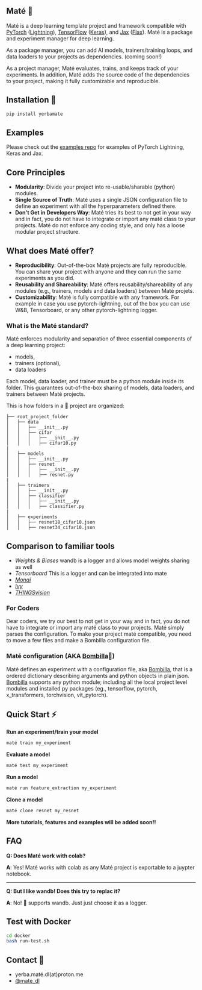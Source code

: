 ## Maté 🧉

Maté is a deep learning template project and framework compatible with [PyTorch](https://pytorch.org/) ([Lightning](https://www.pytorchlightning.ai/)), [TensorFlow](https://www.tensorflow.org/) ([Keras](https://keras.io/)), and [Jax](https://github.com/google/jax) ([Flax](https://github.com/google/flax)). Maté is a package and experiment manager for deep learning. 


As a package manager, you can add AI models, trainers/training loops, and data loaders to your projects as dependencies. (coming soon!)


As a project manager, Maté evaluates, trains, and keeps track of your experiments. In addition, Maté adds the source code of the dependencies to your project, making it fully customizable and reproducible.

## Installation 🔌

```bash
pip install yerbamate
```

## Examples

Please check out the [examples repo](https://github.com/ilex-paraguariensis/examples/) for examples of PyTorch Lightning, Keras and Jax.

## Core Principles

- **Modularity**: Divide your project into re-usable/sharable (python) modules.
- **Single Source of Truth**: Maté uses a single JSON configuration file to define an experiment with all the hyperparameters defined there.
- **Don't Get in Developers Way**: Maté tries its best to not get in your way and in fact, you do not have to integrate or import any maté class to your projects. Maté do not enforce any coding style, and only has a loose modular project structure.

## What does Maté offer?

- **Reproducibility**: Out-of-the-box Maté projects are fully reproducible. You can share your project with anyone and they can run the same experiments as you did.
- **Reusability and Shareability**: Maté offers reusability/shareability of any modules (e.g., trainers, models and data loaders) between Maté projets.
- **Customizability**: Maté is fully compatible with any framework. For example in case you use pytorch-lightning, out of the box you can use W&B, Tensorboard, or any other pytorch-lightning logger.


### What is the Maté standard?

Maté enforces modularity and separation of three essential components of a deep learning project:

- models,
- trainers (optional),
- data loaders

Each model, data loader, and trainer must be a python module inside its folder.
This guarantees out-of-the-box sharing of models, data loaders, and trainers between Maté projects.

This is how folders in a 🧉 project are organized:

```
├── root_project_folder
│   ├── data
│   │   ├── __init__.py
│   │   ├── cifar
│   │   │   ├── __init__.py
│   │   │   ├── cifar10.py
|
│   ├── models
│   │   ├── __init__.py
│   │   ├── resnet
│   │   │   ├── __init__.py
│   │   │   ├── resnet.py
|
│   ├── trainers
│   │   ├── __init__.py
│   │   ├── classifier
│   │   │   ├── __init__.py
│   │   │   ├── classifier.py
|
│   ├── experiments
│   │   ├── resnet18_cifar10.json
│   │   ├── resnet34_cifar10.json

```

## Comparison to familiar tools

- *Weights & Biases* wandb is a logger and allows model weights sharing as well
- *Tensorboard* This is a logger and can be integrated into mate
- *[Monai](https://github.com/Project-MONAI/MONAI)*
- *[Ivy](https://github.com/unifyai/ivy)*
- *[THINGSvision](https://github.com/ViCCo-Group/thingsvision)*


### For Coders
Dear coders, we try our best to not get in your way and in fact, you do not have to integrate or import any maté class to your projects. Maté simply parses the configuration. To make your project maté compatible, you need to move a few files and make a Bombilla configuration file. 

### Maté configuration (AKA [Bombilla](https://github.com/ilex-paraguariensis/bombilla)🧉)
Maté defines an experiment with a configuration file, aka [Bombilla](https://github.com/ilex-paraguariensis/bombilla), that is a ordered dictionary describing arguments and python objects in plain json. [Bombilla](https://github.com/ilex-paraguariensis/bombilla) supports any python module; including all the local project level modules and installed py packages (eg., tensorflow, pytorch, x_transformers, torchvision, vit_pytorch). 


## Quick Start ⚡

**Run an experiment/train your model**

```bash
maté train my_experiment
```

**Evaluate a model**

```bash
maté test my_experiment
```

**Run a model**

```bash
maté run feature_extraction my_experiment
```

**Clone a model**

```bash
maté clone resnet my_resnet
```

**More tutorials, features and examples will be added soon!!**


## FAQ
**Q: Does Maté work with colab?**

**A**: Yes! Maté works with colab as any Maté project is exportable to a juypter notebook.

---

**Q: But I like wandb! Does this try to replac it?**

**A**: No! 🧉 supports wandb. Just just choose it as a logger.

## Test with Docker

```bash
cd docker
bash run-test.sh
```

## Contact 🤝 

- yerba.maté.dl(at)proton.me
- [@mate_dl](https://twitter.com/mate_dl)

